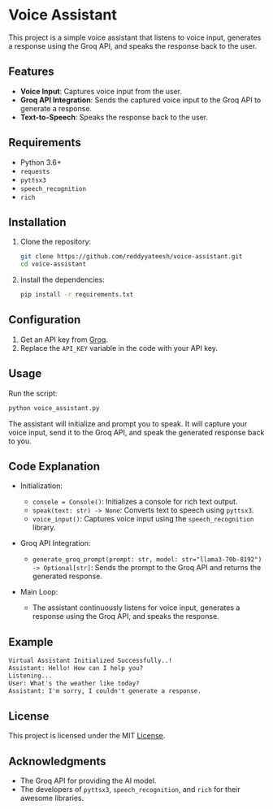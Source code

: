 # Voice Assistant

This project is a simple voice assistant that listens to voice input, generates a response using the Groq API, and speaks the response back to the user.

## Features

- **Voice Input**: Captures voice input from the user.
- **Groq API Integration**: Sends the captured voice input to the Groq API to generate a response.
- **Text-to-Speech**: Speaks the response back to the user.

## Requirements

- Python 3.6+
- `requests`
- `pyttsx3`
- `speech_recognition`
- `rich`

## Installation

1. Clone the repository:

    ```sh
    git clone https://github.com/reddyyateesh/voice-assistant.git
    cd voice-assistant
    ```

2. Install the dependencies:

    ```sh
    pip install -r requirements.txt
    ```

## Configuration

1. Get an API key from [Groq](https://console.groq.com/keys).
2. Replace the `API_KEY` variable in the code with your API key.

## Usage

Run the script:

```sh
python voice_assistant.py
```

The assistant will initialize and prompt you to speak. It will capture your voice input, send it to the Groq API, and speak the generated response back to you.

## Code Explanation

- Initialization:
    - `console = Console()`: Initializes a console for rich text output.
    - `speak(text: str) -> None`: Converts text to speech using `pyttsx3`.
    - `voice_input()`: Captures voice input using the `speech_recognition` library.

- Groq API Integration:
    - `generate_groq_prompt(prompt: str, model: str="llama3-70b-8192") -> Optional[str]`: Sends the prompt to the Groq API and returns the generated response.

- Main Loop:
    - The assistant continuously listens for voice input, generates a response using the Groq API, and speaks the response.

## Example

```txt
Virtual Assistant Initialized Successfully..!
Assistant: Hello! How can I help you?
Listening...
User: What's the weather like today?
Assistant: I'm sorry, I couldn't generate a response.
```

## License

This project is licensed under the MIT [License](LICENSE).

## Acknowledgments

- The Groq API for providing the AI model.
- The developers of `pyttsx3`, `speech_recognition`, and `rich` for their awesome libraries.

